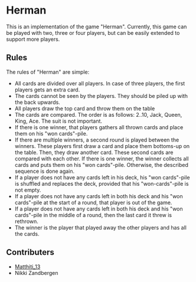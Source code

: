 # Herman

This is an implementation of the game "Herman". Currently, this game can be played with two, three or four players, but can be easily extended to support more players. 

## Rules

The rules of "Herman" are simple:

- All cards are divided over all players. In case of three players, the first players gets an extra card.
- The cards cannot be seen by the players. They should be piled up with the back upwards.
- All players draw the top card and throw them on the table
- The cards are compared. The order is as follows: 2..10, Jack, Queen, King, Ace. The suit is not important.
- If there is one winner, that players gathers all thrown cards and place them on his "won cards"-pile.
- If there are multiple winners, a second round is played between the winners. These players first draw a card and place them bottoms-up on the table. Then, they draw another card. These second cards are compared with each other. If there is one winner, the winner collects all cards and puts them on his "won cards"-pile. Otherwise, the described sequence is done again.
- If a player does not have any cards left in his deck, his "won cards"-pile is shuffled and replaces the deck, provided that his "won-cards"-pile is not empty. 
- If a player does not have any cards left in both his deck and his "won cards"-pile at the start of a round, that player is out of the game.
- If a player does not have any cards left in both his deck and his "won cards"-pile in the middle of a round, then the last card it threw is rethrown.
- The winner is the player that played away the other players and has all the cards.

## Contributers

- [Matthiti_13](https://gitlab.com/Matthiti)
- Nikki Zandbergen
